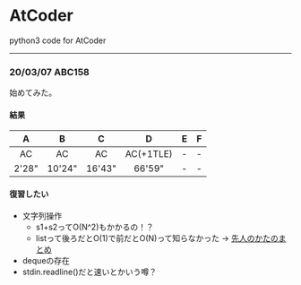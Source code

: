 # AtCoder

python3 code for AtCoder

***

### 20/03/07 ABC158

始めてみた。

#### 結果

|A|B|C|D|E|F|
|:--:|:--:|:--:|:--:|:--:|:--:|
|AC|AC|AC|AC(+1TLE)|-|-|
|2'28"|10'24"|16'43"|66'59"|-|-|

#### 復習したい

- 文字列操作
  - s1+s2ってO(N^2)もかかるの！？
  - listって後ろだとO(1)で前だとO(N)って知らなかった ->
    [先人のかたのまとめ][1]
- dequeの存在
- stdin.readline()だと速いとかいう噂？

[1]:https://qiita.com/bee2/items/4ab87d05cc03d53e19f9
